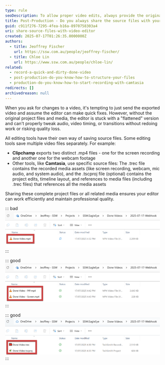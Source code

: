 ```yaml
---
type: rule
seoDescription: To allow proper video edits, always provide the original project files and media. Exported videos are flattened, making changes to audio, timing, or transitions difficult and often requiring rework.
title: Post-Production - Do you always share the source files with your video editor?
guid: c911f276-7295-4fea-b16a-8970758303a4
uri: share-source-files-with-video-editor
created: 2025-07-17T01:26:35.0000000Z
authors:
  - title: Jeoffrey Fischer
    url: https://ssw.com.au/people/jeoffrey-fischer/
  - title: Chloe Lin
    url: https://www.ssw.com.au/people/chloe-lin/
related:
  - record-a-quick-and-dirty-done-video
  - post-production-do-you-know-how-to-structure-your-files
  - production-do-you-know-how-to-start-recording-with-camtasia
redirects: []
archivedreason: null
---
```


When you ask for changes to a video, it's tempting to just send the exported video and assume the editor can make quick fixes. However, without the original project files and media, the editor is stuck with a "flattened" version and can't properly tweak audio, video timing, or transitions without redoing work or risking quality loss.

<!-- endintro -->

All editing tools have their own way of saving source files. Some editing tools save multiple video files separately. For example: 

* **Clipchamp** exports two distinct .mp4 files - one for the screen recording and another one for the webcam footage 
* Other tools, like **Camtasia**, use specific source files: The .trec file contains the recorded media assets (like screen recording, webcam, mic audio, and system audio), and the .tscproj file (optional) contains the project edits, timeline layout, and references to media files (including .trec files) that references all the media assets

Sharing these complete project files or all related media ensures your editor can work efficiently and maintain professional quality.

::: bad
![Figure: Bad example - Only the exported video file (.mp4) is shared](bad-example-one-video-file.png)
:::

::: good
![Figure: Good example - Clipchamp - The 2 video files are shared](good-example-two-video-files.png)
:::

::: good
![Figure: Good example - Camtasia - The source file and project file are shared](good-example-source-file.png)
:::

